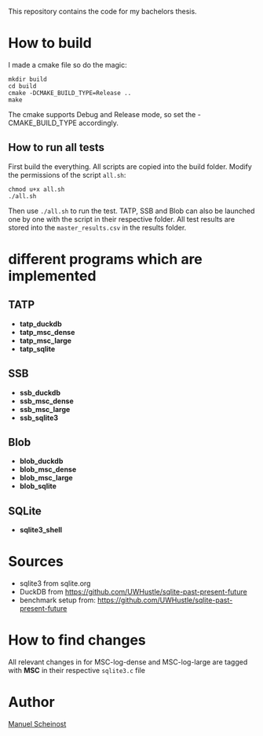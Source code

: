 This repository contains the code for my bachelors thesis.

# How to build
I made a cmake file so do the magic:
```
mkdir build
cd build
cmake -DCMAKE_BUILD_TYPE=Release ..
make
```
The cmake supports Debug and Release mode, so set the -CMAKE_BUILD_TYPE accordingly.

## How to run all tests
First build the everything.
All scripts are copied into the build folder.
Modify the permissions of the script `all.sh`:
```
chmod u+x all.sh
./all.sh
```
Then use `./all.sh` to run the test.
TATP, SSB and Blob can also be launched one by one
with the script in their respective folder.
All test results are stored into the `master_results.csv`
in the results folder.

# different programs which are implemented
## TATP
-   __tatp_duckdb__
-   __tatp_msc_dense__
-   __tatp_msc_large__
-   __tatp_sqlite__
## SSB
-   __ssb_duckdb__
-   __ssb_msc_dense__
-   __ssb_msc_large__
-   __ssb_sqlite3__
## Blob
-   __blob_duckdb__
-   __blob_msc_dense__
-   __blob_msc_large__
-   __blob_sqlite__
## SQLite
-   __sqlite3_shell__

# Sources
- sqlite3 from sqlite.org
- DuckDB from https://github.com/UWHustle/sqlite-past-present-future
- benchmark setup from: https://github.com/UWHustle/sqlite-past-present-future

# How to find changes
All relevant changes in for MSC-log-dense and MSC-log-large
are tagged with __MSC__ in their respective `sqlite3.c` file

Author
=============
[Manuel Scheinost](mailto:manuel.scheinost@tum.de)